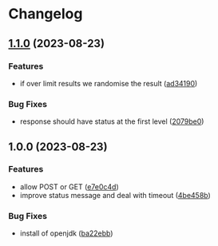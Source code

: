 # Changelog

## [1.1.0](https://github.com/cheminfo/maygen-docker/compare/v1.0.0...v1.1.0) (2023-08-23)


### Features

* if over limit results we randomise the result ([ad34190](https://github.com/cheminfo/maygen-docker/commit/ad34190d05ff8fdc0ade08ecd5a0ad8113fdd5bf))


### Bug Fixes

* response should have status at the first level ([2079be0](https://github.com/cheminfo/maygen-docker/commit/2079be0176f04262cd4395d27685203edb8d8cb2))

## 1.0.0 (2023-08-23)


### Features

* allow POST or GET ([e7e0c4d](https://github.com/cheminfo/maygen-docker/commit/e7e0c4db5c03f2e23d6f303ee27a2352cdf9539b))
* improve status message and deal with timeout ([4be458b](https://github.com/cheminfo/maygen-docker/commit/4be458b71d1272fab19e3a3da230a710deebab90))


### Bug Fixes

* install of openjdk ([ba22ebb](https://github.com/cheminfo/maygen-docker/commit/ba22ebb5094bd189b77b68b045af5b7e705ec700))

